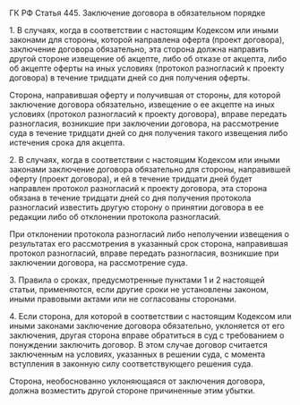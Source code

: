 ГК РФ Статья 445. Заключение договора в обязательном порядке

1\. В случаях, когда в соответствии с настоящим Кодексом или иными законами для стороны, которой направлена оферта (проект договора), заключение договора обязательно, эта сторона должна направить другой стороне извещение об акцепте, либо об отказе от акцепта, либо об акцепте оферты на иных условиях (протокол разногласий к проекту договора) в течение тридцати дней со дня получения оферты.

Сторона, направившая оферту и получившая от стороны, для которой заключение договора обязательно, извещение о ее акцепте на иных условиях (протокол разногласий к проекту договора), вправе передать разногласия, возникшие при заключении договора, на рассмотрение суда в течение тридцати дней со дня получения такого извещения либо истечения срока для акцепта.

2\. В случаях, когда в соответствии с настоящим Кодексом или иными законами заключение договора обязательно для стороны, направившей оферту (проект договора), и ей в течение тридцати дней будет направлен протокол разногласий к проекту договора, эта сторона обязана в течение тридцати дней со дня получения протокола разногласий известить другую сторону о принятии договора в ее редакции либо об отклонении протокола разногласий.

При отклонении протокола разногласий либо неполучении извещения о результатах его рассмотрения в указанный срок сторона, направившая протокол разногласий, вправе передать разногласия, возникшие при заключении договора, на рассмотрение суда.

3\. Правила о сроках, предусмотренные пунктами 1 и 2 настоящей статьи, применяются, если другие сроки не установлены законом, иными правовыми актами или не согласованы сторонами.

4\. Если сторона, для которой в соответствии с настоящим Кодексом или иными законами заключение договора обязательно, уклоняется от его заключения, другая сторона вправе обратиться в суд с требованием о понуждении заключить договор. В этом случае договор считается заключенным на условиях, указанных в решении суда, с момента вступления в законную силу соответствующего решения суда.

Сторона, необоснованно уклоняющаяся от заключения договора, должна возместить другой стороне причиненные этим убытки.
